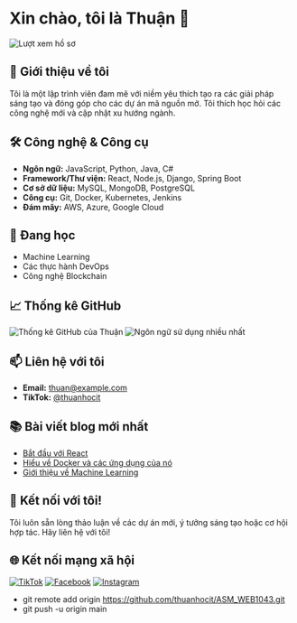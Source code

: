 # Xin chào, tôi là Thuận 👋

![Lượt xem hồ sơ](https://komarev.com/ghpvc/?username=thuanhocit)

## 🚀 Giới thiệu về tôi

Tôi là một lập trình viên đam mê với niềm yêu thích tạo ra các giải pháp sáng tạo và đóng góp cho các dự án mã nguồn mở. Tôi thích học hỏi các công nghệ mới và cập nhật xu hướng ngành.

## 🛠️ Công nghệ & Công cụ

- **Ngôn ngữ:** JavaScript, Python, Java, C#
- **Framework/Thư viện:** React, Node.js, Django, Spring Boot
- **Cơ sở dữ liệu:** MySQL, MongoDB, PostgreSQL
- **Công cụ:** Git, Docker, Kubernetes, Jenkins
- **Đám mây:** AWS, Azure, Google Cloud

## 🌱 Đang học

- Machine Learning
- Các thực hành DevOps
- Công nghệ Blockchain

## 📈 Thống kê GitHub

![Thống kê GitHub của Thuận](https://github-readme-stats.vercel.app/api?username=thuanhocit&show_icons=true&theme=radical)
![Ngôn ngữ sử dụng nhiều nhất](https://github-readme-stats.vercel.app/api/top-langs/?username=thuanhocit&layout=compact&theme=radical)

## 📫 Liên hệ với tôi

- **Email:** thuan@example.com
- **TikTok:** [@thuanhocit](https://www.tiktok.com/@thuanhocit)

## 📚 Bài viết blog mới nhất

<!-- BLOG-POST-LIST:START -->
- [Bắt đầu với React](https://yourblog.com/get-started-with-react)
- [Hiểu về Docker và các ứng dụng của nó](https://yourblog.com/understanding-docker)
- [Giới thiệu về Machine Learning](https://yourblog.com/introduction-to-machine-learning)
<!-- BLOG-POST-LIST:END -->

## 💬 Kết nối với tôi!

Tôi luôn sẵn lòng thảo luận về các dự án mới, ý tưởng sáng tạo hoặc cơ hội hợp tác. Hãy liên hệ với tôi!

## 🌐 Kết nối mạng xã hội

[![TikTok](https://img.shields.io/badge/TikTok-000000?style=for-the-badge&logo=tiktok&logoColor=white)](https://www.tiktok.com/@thuanhocit)
[![Facebook](https://img.shields.io/badge/Facebook-1877F2?style=for-the-badge&logo=facebook&logoColor=white)](https://facebook.com/thuanhocit)
[![Instagram](https://img.shields.io/badge/Instagram-E4405F?style=for-the-badge&logo=instagram&logoColor=white)](https://instagram.com/thuanhocit)

- git remote add origin https://github.com/thuanhocit/ASM_WEB1043.git
- git push -u origin main
